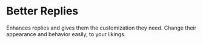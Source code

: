 # Better Replies

Enhances replies and gives them the customization they need. Change their appearance and behavior easily, to your
likings.
